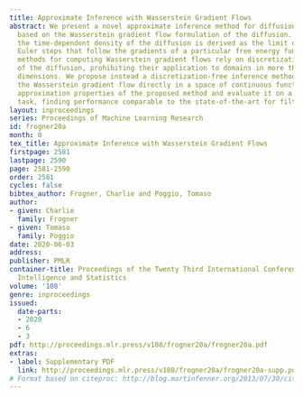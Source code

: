 ```yaml
---
title: Approximate Inference with Wasserstein Gradient Flows
abstract: We present a novel approximate inference method for diffusion processes,
  based on the Wasserstein gradient flow formulation of the diffusion. In this formulation,
  the time-dependent density of the diffusion is derived as the limit of implicit
  Euler steps that follow the gradients of a particular free energy functional. Existing
  methods for computing Wasserstein gradient flows rely on discretization of the domain
  of the diffusion, prohibiting their application to domains in more than several
  dimensions. We propose instead a discretization-free inference method that computes
  the Wasserstein gradient flow directly in a space of continuous functions. We characterize
  approximation properties of the proposed method and evaluate it on a nonlinear filtering
  task, finding performance comparable to the state-of-the-art for filtering diffusions.
layout: inproceedings
series: Proceedings of Machine Learning Research
id: frogner20a
month: 0
tex_title: Approximate Inference with Wasserstein Gradient Flows
firstpage: 2581
lastpage: 2590
page: 2581-2590
order: 2581
cycles: false
bibtex_author: Frogner, Charlie and Poggio, Tomaso
author:
- given: Charlie
  family: Frogner
- given: Tomaso
  family: Poggio
date: 2020-06-03
address: 
publisher: PMLR
container-title: Proceedings of the Twenty Third International Conference on Artificial
  Intelligence and Statistics
volume: '108'
genre: inproceedings
issued:
  date-parts:
  - 2020
  - 6
  - 3
pdf: http://proceedings.mlr.press/v108/frogner20a/frogner20a.pdf
extras:
- label: Supplementary PDF
  link: http://proceedings.mlr.press/v108/frogner20a/frogner20a-supp.pdf
# Format based on citeproc: http://blog.martinfenner.org/2013/07/30/citeproc-yaml-for-bibliographies/
---
```


